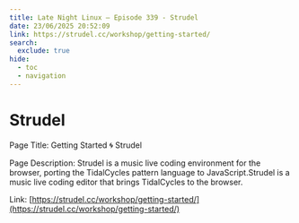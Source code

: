```yaml
---
title: Late Night Linux – Episode 339 - Strudel
date: 23/06/2025 20:52:09
link: https://strudel.cc/workshop/getting-started/
search:
  exclude: true
hide:
  - toc
  - navigation
---
```


# Strudel

Page Title: Getting Started 🌀 Strudel

Page Description: Strudel is a music live coding environment for the browser, porting the TidalCycles pattern language to JavaScript.Strudel is a music live coding editor that brings TidalCycles to the browser. 

Link: [https://strudel.cc/workshop/getting-started/](https://strudel.cc/workshop/getting-started/)